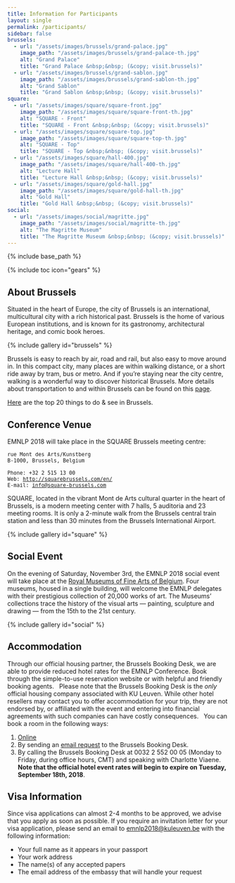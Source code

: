 ```yaml
---
title: Information for Participants
layout: single
permalink: /participants/
sidebar: false
brussels:
  - url: "/assets/images/brussels/grand-palace.jpg"
    image_path: "/assets/images/brussels/grand-palace-th.jpg"
    alt: "Grand Palace"
    title: "Grand Palace &nbsp;&nbsp; (&copy; visit.brussels)"
  - url: "/assets/images/brussels/grand-sablon.jpg"
    image_path: "/assets/images/brussels/grand-sablon-th.jpg"
    alt: "Grand Sablon"
    title: "Grand Sablon &nbsp;&nbsp; (&copy; visit.brussels)"
square:
  - url: "/assets/images/square/square-front.jpg"
    image_path: "/assets/images/square/square-front-th.jpg"
    alt: "SQUARE - Front"
    title: "SQUARE - Front &nbsp;&nbsp; (&copy; visit.brussels)"
  - url: "/assets/images/square/square-top.jpg"
    image_path: "/assets/images/square/square-top-th.jpg"
    alt: "SQUARE - Top"
    title: "SQUARE - Top &nbsp;&nbsp; (&copy; visit.brussels)"
  - url: "/assets/images/square/hall-400.jpg"
    image_path: "/assets/images/square/hall-400-th.jpg"
    alt: "Lecture Hall"
    title: "Lecture Hall &nbsp;&nbsp; (&copy; visit.brussels)"
  - url: "/assets/images/square/gold-hall.jpg"
    image_path: "/assets/images/square/gold-hall-th.jpg"
    alt: "Gold Hall"
    title: "Gold Hall &nbsp;&nbsp; (&copy; visit.brussels)"
social:
  - url: "/assets/images/social/magritte.jpg"
    image_path: "/assets/images/social/magritte-th.jpg"
    alt: "The Magritte Museum"
    title: "The Magritte Museum &nbsp;&nbsp; (&copy; visit.brussels)"
---
```

{% include base_path %}

{% include toc icon="gears" %}

## About Brussels

Situated in the heart of Europe, the city of Brussels is an international, multicultural city with a rich historical past. Brussels is the home of various European institutions, and is known for its gastronomy, architectural heritage, and comic book heroes.

{% include gallery id="brussels" %}

Brussels is easy to reach by air, road and rail, but also easy to move around in. In this compact city, many places are within walking distance, or a short ride away by tram, bus or metro. And if you’re staying near the city centre, walking is a wonderful way to discover historical Brussels. More details about transportation to and within Brussels can be found on this [page](https://visit.brussels/en/article/Getting-to-Brussels). 

[Here](https://visit.brussels/en/lists/top-20) are the top 20 things to do &amp; see in Brussels.

## Conference Venue

EMNLP 2018 will take place in the SQUARE Brussels meeting centre:

<pre style="font-size:smaller;">
rue Mont des Arts/Kunstberg 
B-1000, Brussels, Belgium

Phone: +32 2 515 13 00
Web: <a href="http://squarebrussels.com/en/">http://squarebrussels.com/en/</a>
E-mail: <a href="mailto:info@square-brussels.com">info@square-brussels.com</a>
</pre>

SQUARE, located in the vibrant Mont de Arts cultural quarter in the heart of Brussels, is a modern meeting center with 7 halls, 5 auditoria and 23 meeting rooms. It is only a 2-minute walk from the Brussels central train station and less than 30 minutes from the Brussels International Airport.

{% include gallery id="square" %}

## Social Event

On the evening of Saturday, November 3rd, the EMNLP 2018 social event will take place at the [Royal Museums of Fine Arts of Belgium](https://www.fine-arts-museum.be/en). Four museums, housed in a single building, will welcome the EMNLP delegates with their prestigious collection of 20,000 works of art. The Museums’ collections trace the history of the visual arts &mdash; painting, sculpture and drawing &mdash; from the 15th to the 21st century.

{% include gallery id="social" %}

## Accommodation

Through our official housing partner, the Brussels Booking Desk, we are able to provide reduced hotel rates for the EMNLP Conference. Book through the simple-to-use reservation website or with helpful and friendly booking agents.
 
Please note that the Brussels Booking Desk is the *only* official housing company associated with KU Leuven. While other hotel resellers may contact you to offer accommodation for your trip, they are not endorsed by, or affiliated with the event and entering into financial agreements with such companies can have costly consequences.
 
You can book a room in the following ways:
1.  [Online](https://secure.hotel.visitbrussels.be/event/emnlp-2018/congress/search)
2.  By sending an [email request](mailto:c.viaene@brusselsbookingdesk.be) to the Brussels Booking Desk.
3.  By calling the Brussels Booking Desk at 0032 2 552 00 05 (Monday to Friday, during office hours, CMT) and speaking with Charlotte Viaene.
 
**Note that the official hotel event rates will begin to expire on Tuesday, September 18th, 2018**.

## Visa Information

Since visa applications can almost 2-4 months to be approved, we advise that you apply as soon as possible. If you require an invitation letter for your visa application, please send an email to [emnlp2018@kuleuven.be](mailto:emnlp2018@kuleuven.be) with the following information:

* Your full name as it appears in your passport
* Your work address
* The name(s) of any accepted papers
* The email address of the embassy that will handle your request



